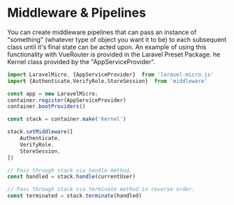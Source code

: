 
# Middleware & Pipelines

You can create middleware pipelines that can pass an instance of "something" 
(whatever type of object you want it to be) to each subsequent class until it's 
final state can be acted upon. An example of using this functionality with 
VueRouter is provided in the Laravel Preset Package. he Kernel class provided by the 
"AppServiceProvider".

```javascript
import LaravelMicro, {AppServiceProvider}  from 'laravel-micro.js'
import {Authenticate,VerifyRole,StoreSession}  from 'middleware'

const app = new LaravelMicro;
container.register(AppServiceProvider)
container.bootProviders()

const stack = container.make('Kernel')

stack.setMiddleware([
    Authenticate, 
    VerifyRole,
    StoreSession,
])

// Pass through stack via handle method.
const handled = stack.handle(currentUser) 

// Pass through stack via terminate method in reverse order.
const terminated = stack.terminate(handled) 
```

